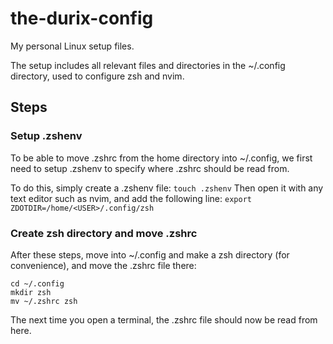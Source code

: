# the-durix-config

My personal Linux setup files.

The setup includes all relevant files and directories in the ~/.config directory, used to configure zsh and nvim.

## Steps

### Setup .zshenv

To be able to move .zshrc from the home directory into ~/.config, we first need to setup .zshenv to specify where .zshrc should be read from.

To do this, simply create a .zshenv file:
`touch .zshenv`
Then open it with any text editor such as nvim, and add the following line:
`export ZDOTDIR=/home/<USER>/.config/zsh`

### Create zsh directory and move .zshrc

After these steps, move into ~/.config and make a zsh directory (for convenience), and move the .zshrc file there:

```
cd ~/.config
mkdir zsh
mv ~/.zshrc zsh
```

The next time you open a terminal, the .zshrc file should now be read from here.
